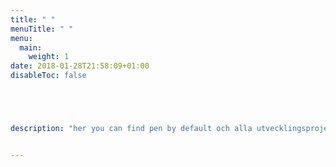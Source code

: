 ```yaml
---
title: " "
menuTitle: " "
menu:
  main:
    weight: 1
date: 2018-01-28T21:58:09+01:00
disableToc: false





description: "her you can find pen by default och alla utvecklingsprojekt kan du som individ eller företag hjälpa till att utveckla eller ge oss synpunkter på."


---
```




